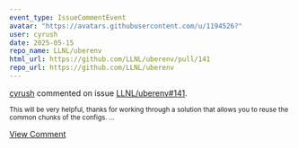 ```yaml
---
event_type: IssueCommentEvent
avatar: "https://avatars.githubusercontent.com/u/1194526?"
user: cyrush
date: 2025-05-15
repo_name: LLNL/uberenv
html_url: https://github.com/LLNL/uberenv/pull/141
repo_url: https://github.com/LLNL/uberenv
---
```


<a href='https://github.com/cyrush' target='_blank'>cyrush</a> commented on issue <a href='https://github.com/LLNL/uberenv/pull/141' target='_blank'>LLNL/uberenv#141</a>.

<small>This will be very helpful, thanks for working through a solution that allows you to reuse the common chunks of the configs. ...</small>

<a href='https://github.com/LLNL/uberenv/pull/141' target='_blank'>View Comment</a>